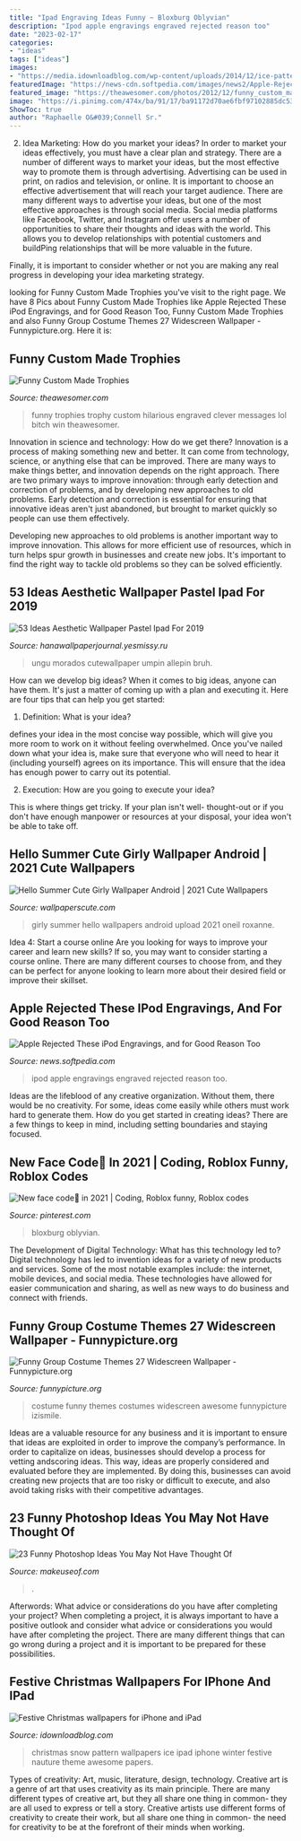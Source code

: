 ```yaml
---
title: "Ipad Engraving Ideas Funny ~ Bloxburg Oblyvian"
description: "Ipod apple engravings engraved rejected reason too"
date: "2023-02-17"
categories:
- "ideas"
tags: ["ideas"]
images:
- "https://media.idownloadblog.com/wp-content/uploads/2014/12/ice-pattern-blue-snow-nauture-christmas-9-wallpaper.jpg"
featuredImage: "https://news-cdn.softpedia.com/images/news2/Apple-Rejected-These-iPod-Engravings-and-for-Good-Reason-Too-396204-2.jpg"
featured_image: "https://theawesomer.com/photos/2012/12/funny_custom_made_trophies_3.jpg"
image: "https://i.pinimg.com/474x/ba/91/17/ba91172d70ae6fbf97102885dc53528d.jpg"
ShowToc: true
author: "Raphaelle O&#039;Connell Sr."
---
```



2. Idea Marketing: How do you market your ideas?
In order to market your ideas effectively, you must have a clear plan and strategy. There are a number of different ways to market your ideas, but the most effective way to promote them is through advertising. Advertising can be used in print, on radios and television, or online. It is important to choose an effective advertisement that will reach your target audience.
There are many different ways to advertise your ideas, but one of the most effective approaches is through social media. Social media platforms like Facebook, Twitter, and Instagram offer users a number of opportunities to share their thoughts and ideas with the world. This allows you to develop relationships with potential customers and buildPing relationships that will be more valuable in the future.

Finally, it is important to consider whether or not you are making any real progress in developing your idea marketing strategy.

	

		
looking for Funny Custom Made Trophies you've visit to the right page. We have 8 Pics about Funny Custom Made Trophies like Apple Rejected These iPod Engravings, and for Good Reason Too, Funny Custom Made Trophies and also Funny Group Costume Themes 27 Widescreen Wallpaper - Funnypicture.org. Here it is:
		
    
## Funny Custom Made Trophies

<img loading=lazy src="https://theawesomer.com/photos/2012/12/funny_custom_made_trophies_3.jpg" onerror="this.onerror=null;this.src='https://tse3.mm.bing.net/th?id=OIP.llohfqo0xebP152ZroJLvgAAAA&amp;pid=15.1';" alt="Funny Custom Made Trophies">

_Source: theawesomer.com_

>funny trophies trophy custom hilarious engraved clever messages lol bitch win theawesomer. 

	

Innovation in science and technology: How do we get there?
Innovation is a process of making something new and better. It can come from technology, science, or anything else that can be improved. There are many ways to make things better, and innovation depends on the right approach.
There are two primary ways to improve innovation: through early detection and correction of problems, and by developing new approaches to old problems. Early detection and correction is essential for ensuring that innovative ideas aren't just abandoned, but brought to market quickly so people can use them effectively.

Developing new approaches to old problems is another important way to improve innovation. This allows for more efficient use of resources, which in turn helps spur growth in businesses and create new jobs. It's important to find the right way to tackle old problems so they can be solved efficiently.

    
## 53 Ideas Aesthetic Wallpaper Pastel Ipad For 2019

<img loading=lazy src="https://i.pinimg.com/474x/ba/91/17/ba91172d70ae6fbf97102885dc53528d.jpg" onerror="this.onerror=null;this.src='https://tse3.mm.bing.net/th?id=OIP.fM2F0Ck-DXqwqmbcjoEX1gAAAA&amp;pid=15.1';" alt="53 Ideas Aesthetic Wallpaper Pastel Ipad For 2019">

_Source: hanawallpaperjournal.yesmissy.ru_

>ungu morados cutewallpaper umpin allepin bruh. 

	

How can we develop big ideas?
When it comes to big ideas, anyone can have them. It's just a matter of coming up with a plan and executing it. Here are four tips that can help you get started:
1. Definition: What is your idea?

 defines your idea in the most concise way possible, which will give you more room to work on it without feeling overwhelmed. Once you've nailed down what your idea is, make sure that everyone who will need to hear it (including yourself) agrees on its importance. This will ensure that the idea has enough power to carry out its potential.

2. Execution: How are you going to execute your idea?

This is where things get tricky. If your plan isn't well- thought-out or if you don't have enough manpower or resources at your disposal, your idea won't be able to take off.

    
## Hello Summer Cute Girly Wallpaper Android | 2021 Cute Wallpapers

<img loading=lazy src="https://wallpaperscute.com/wp-content/uploads/2017/12/Hello-Summer-Cute-Girly-Wallpaper-Android.jpg" onerror="this.onerror=null;this.src='https://tse3.mm.bing.net/th?id=OIP._yPA8QAPf76HsrMfzLpd8gHaNK&amp;pid=15.1';" alt="Hello Summer Cute Girly Wallpaper Android | 2021 Cute Wallpapers">

_Source: wallpaperscute.com_

>girly summer hello wallpapers android upload 2021 oneil roxanne. 

	

Idea 4: Start a course online
Are you looking for ways to improve your career and learn new skills? If so, you may want to consider starting a course online. There are many different courses to choose from, and they can be perfect for anyone looking to learn more about their desired field or improve their skillset.

    
## Apple Rejected These IPod Engravings, And For Good Reason Too

<img loading=lazy src="https://news-cdn.softpedia.com/images/news2/Apple-Rejected-These-iPod-Engravings-and-for-Good-Reason-Too-396204-2.jpg" onerror="this.onerror=null;this.src='https://tse4.mm.bing.net/th?id=OIP.5LfTxwkN55Pctb91BI5aawHaEi&amp;pid=15.1';" alt="Apple Rejected These iPod Engravings, and for Good Reason Too">

_Source: news.softpedia.com_

>ipod apple engravings engraved rejected reason too. 

	

Ideas are the lifeblood of any creative organization. Without them, there would be no creativity. For some, ideas come easily while others must work hard to generate them. How do you get started in creating ideas? There are a few things to keep in mind, including setting boundaries and staying focused.

    
## New Face Code🐰 In 2021 | Coding, Roblox Funny, Roblox Codes

<img loading=lazy src="https://i.pinimg.com/736x/21/0f/c4/210fc4859fe50abe1e3fc21bcd174112.jpg" onerror="this.onerror=null;this.src='https://tse1.mm.bing.net/th?id=OIP.b18NawEw_D6FGT_awgBTbQHaHW&amp;pid=15.1';" alt="New face code🐰 in 2021 | Coding, Roblox funny, Roblox codes">

_Source: pinterest.com_

>bloxburg oblyvian. 

	

The Development of Digital Technology: What has this technology led to?
Digital technology has led to invention ideas for a variety of new products and services. Some of the most notable examples include: the internet, mobile devices, and social media. These technologies have allowed for easier communication and sharing, as well as new ways to do business and connect with friends.

    
## Funny Group Costume Themes 27 Widescreen Wallpaper - Funnypicture.org

<img loading=lazy src="https://funnypicture.org/wallpaper/2015/04/funny-group-costume-themes-27-widescreen-wallpaper.jpg" onerror="this.onerror=null;this.src='https://tse1.mm.bing.net/th?id=OIP.GL20Zw8eYY1ws0xXN13N8AHaFj&amp;pid=15.1';" alt="Funny Group Costume Themes 27 Widescreen Wallpaper - Funnypicture.org">

_Source: funnypicture.org_

>costume funny themes costumes widescreen awesome funnypicture izismile. 

	

Ideas are a valuable resource for any business and it is important to ensure that ideas are exploited in order to improve the company’s performance. In order to capitalize on ideas, businesses should develop a process for vetting andscoring ideas. This way, ideas are properly considered and evaluated before they are implemented. By doing this, businesses can avoid creating new projects that are too risky or difficult to execute, and also avoid taking risks with their competitive advantages.

    
## 23 Funny Photoshop Ideas You May Not Have Thought Of

<img loading=lazy src="https://static1.makeuseofimages.com/wordpress/wp-content/uploads/2021/04/funny-photoshop-ideas.jpg" onerror="this.onerror=null;this.src='https://tse3.mm.bing.net/th?id=OIP.SEh5IlqfclTM6Dhbp-cVXAHaDt&amp;pid=15.1';" alt="23 Funny Photoshop Ideas You May Not Have Thought Of">

_Source: makeuseof.com_

>. 

	

Afterwords: What advice or considerations do you have after completing your project?
When completing a project, it is always important to have a positive outlook and consider what advice or considerations you would have after completing the project. There are many different things that can go wrong during a project and it is important to be prepared for these possibilities.

    
## Festive Christmas Wallpapers For IPhone And IPad

<img loading=lazy src="https://media.idownloadblog.com/wp-content/uploads/2014/12/ice-pattern-blue-snow-nauture-christmas-9-wallpaper.jpg" onerror="this.onerror=null;this.src='https://tse2.mm.bing.net/th?id=OIP.K3YopanrQpIkkYtFGOiyigHaHa&amp;pid=15.1';" alt="Festive Christmas wallpapers for iPhone and iPad">

_Source: idownloadblog.com_

>christmas snow pattern wallpapers ice ipad iphone winter festive nauture theme awesome papers. 

	

Types of creativity: Art, music, literature, design, technology.
Creative art is a genre of art that uses creativity as its main principle. There are many different types of creative art, but they all share one thing in common- they are all used to express or tell a story. Creative artists use different forms of creativity to create their work, but all share one thing in common- the need for creativity to be at the forefront of their minds when working.

